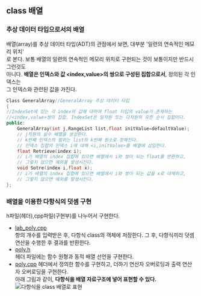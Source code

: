 ## class 배열

### 추상 데이터 타입으로서의 배열  
배열(array)를 추상 데이터 타입(ADT)의 관점에서 보면, 대부분 '일련의 연속적인 메모리 위치'  
로 본다. 보통 배열의 일련의 연속적인 메모리 위치로 구현되는 것이 보통이지만 반드시 그런것도  
아니다. **배열은 인덱스와 값 <index,value>의 쌍으로 구성된 집합으로서**, 정의된 각 인덱스는  
그 인덱스와 관련된 값을 가진다.  
~~~c++
Class GeneralArray//GeneralArray 추상 데이터 타입
{
//IndexSet에 있는 각 index의 값에 대하여 float 타입의 value가 존재하는
//<index,value>쌍의 집합. IndexSet은 일차원 또는 다차원의 유한 순서 집합이다.
public:
    GeneralArray(int j,RangeList list,float initValue=defaultValue);
    // j차원의 실수 배열을 생성한다.
    // k번째 인덱스의 범위는 list의 k번째 원소로 정해진다.
    // 인덱스 집합의 인덱스 i에 대해 <i,initValue>를 배열에 삽입한다.
    float Retrieve(index i);
    // i가 배열의 index 집합에 있으면 배열에서 i와 쌍이 되는 float를 반환하고,
    // 그렇지 않으면 예외를 발생시킨다.
    void Sotre(index i,float x);
    // i가 배열의 index 집합에 있으면 배열에서 i와 쌍이 되는 값을 x로 대체하고,
    // 그렇지 않으면 예외를 발생시킨다.
};

~~~  
### 배열을 이용한 다항식의 덧셈 구현  
h파일(헤더),cpp파일(구현부)를 나누어서 구현한다.  
- [lab_poly.cpp](https://github.com/euichanhwang/CS_study/blob/main/data-structure/class%20%EB%B0%B0%EC%97%B4/lab_poly.cpp)  
항의 개수를 입력받은 후, 다항식 class의 객체에 저장한다. 그 후, 다항식끼리 덧셈 연산을 수행한 후 결과를 반환한다.  
- [poly.h](https://github.com/euichanhwang/CS_study/blob/main/data-structure/class%20%EB%B0%B0%EC%97%B4/poly.h)  
헤더 파일에는 함수 원형과 동적 배열 선언을 구현한다.  
- [poly.cpp](https://github.com/euichanhwang/CS_study/blob/main/data-structure/class%20%EB%B0%B0%EC%97%B4/poly.cpp)
헤더에서 정의한 함수를 구현하고, 더하기 연산자 오버로딩과 출력 연산자 오버로딩을 구현한다.  
아래 그림과 같이, **다항식을 배열 자료구조에 넣어 표현할 수 있다.**  
![다항식을 class 배열로 표현](https://github.com/euichanhwang/CS_study/blob/main/img/%EB%8B%A4%ED%95%AD%EC%8B%9D%EC%9D%84%20class%20%EB%B0%B0%EC%97%B4%EC%9C%BC%EB%A1%9C%20%ED%91%9C%ED%98%84.jpg)  



